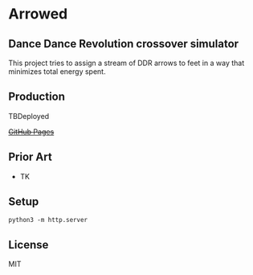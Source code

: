 # Arrowed

## Dance Dance Revolution crossover simulator

This project tries to assign a stream of DDR arrows to feet in a way that minimizes total energy spent.

Production
----------

TBDeployed

~~[GitHub Pages](https://jessechen.github.io/arrowed/arrowed.html)~~

Prior Art
---------

* TK

Setup
-----

`python3 -m http.server`

License
-------

MIT